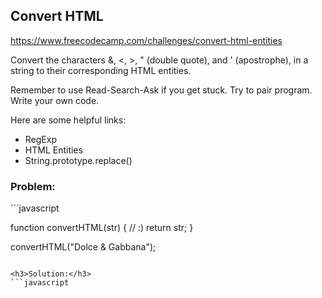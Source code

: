 <h2>Convert HTML</h2>

https://www.freecodecamp.com/challenges/convert-html-entities

Convert the characters &, <, >, " (double quote), and ' (apostrophe), in a string to their corresponding HTML entities.

Remember to use Read-Search-Ask if you get stuck. Try to pair program. Write your own code.

Here are some helpful links:

- RegExp
- HTML Entities
- String.prototype.replace()

<h3>Problem:</h3>
```javascript

function convertHTML(str) {
  // &colon;&rpar;
  return str;
}

convertHTML("Dolce & Gabbana");

```

<h3>Solution:</h3>
```javascript

```
